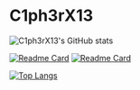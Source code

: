 # C1ph3rX13
![C1ph3rX13's GitHub stats](https://github-readme-stats.vercel.app/api?username=C1ph3rX13&show_icons=true&count_private=true)

[![Readme Card](https://github-readme-stats.vercel.app/api/pin/?username=C1ph3rX13&repo=variant&show_owner=C1ph3rX13)](https://github.com/C1ph3rX13/variant)
[![Readme Card](https://github-readme-stats.vercel.app/api/pin/?username=C1ph3rX13&repo=MythSQL&show_owner=C1ph3rX13)](https://github.com/C1ph3rX13/MythSQL)

[![Top Langs](https://github-readme-stats.vercel.app/api/top-langs/?username=C1ph3rX13)](https://github.com/C1ph3rX13/MythSQL)

